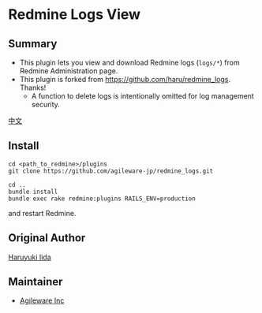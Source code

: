 # Redmine Logs View

## Summary

* This plugin lets you view and download Redmine logs (`logs/*`) from Redmine Administration page.
* This plugin is forked from <https://github.com/haru/redmine_logs>. Thanks!
    * A function to delete logs is intentionally omitted for log management security.

[中文](README_zh.md)

## Install

```
cd <path_to_redmine>/plugins
git clone https://github.com/agileware-jp/redmine_logs.git

cd ..
bundle install
bundle exec rake redmine:plugins RAILS_ENV=production
```
and restart Redmine.

## Original Author

[Haruyuki Iida](https://github.com/haru/)

## Maintainer

* [Agileware Inc](https://agileware.jp)
